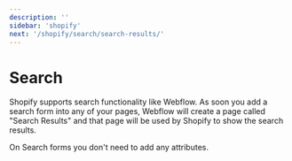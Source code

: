 ```yaml
---
description: ''
sidebar: 'shopify'
next: '/shopify/search/search-results/'
---
```


# Search

Shopify supports search functionality like Webflow. As soon you add a search form into any of your pages, Webflow will create a page called "Search Results" and that page will be used by Shopify to show the search results.

On Search forms you don't need to add any attributes.